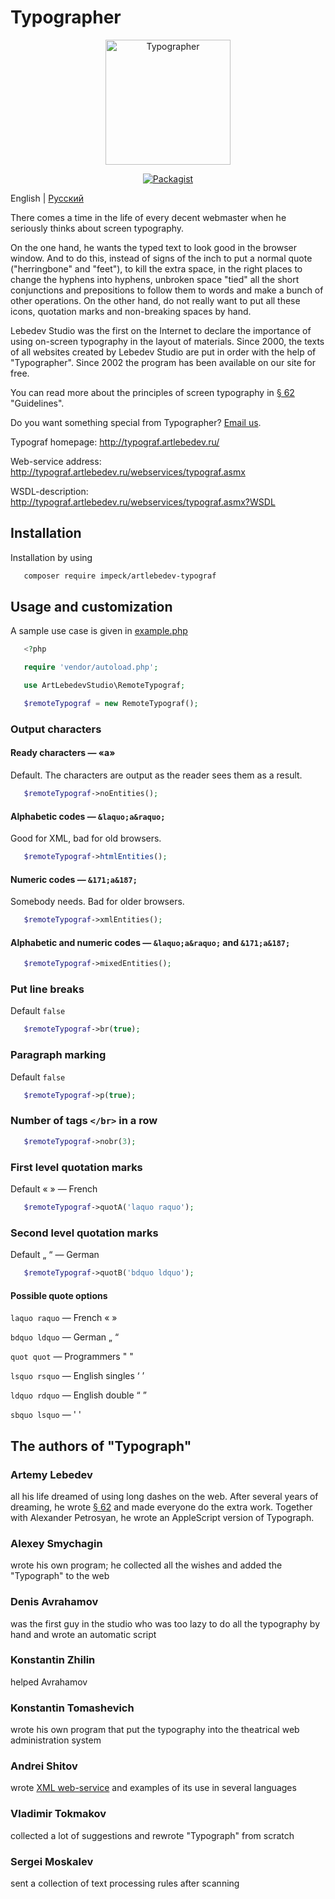 
# Typographer

<p align="center"> 
 <a href="https://www.artlebedev.ru/typograf/"><img src="https://img.artlebedev.ru/typograf/before-after.gif" alt="Typographer" height="200"></a>
</p>

<p align="center">
<a href="https://packagist.org/packages/impeck/artlebedev-typograf"><img alt="Packagist" src="https://img.shields.io/packagist/dt/impeck/artlebedev-typograf.svg"></a>
</p>

English | [Русский](https://github.com/Impeck/artlebedev-typograf/blob/main/README.ru.md)

There comes a time in the life of every decent webmaster when he seriously thinks about screen typography.

On the one hand, he wants the typed text to look good in the browser window. And to do this, instead of signs of the inch to put a normal quote ("herringbone" and "feet"), to kill the extra space, in the right places to change the hyphens into hyphens, unbroken space "tied" all the short conjunctions and prepositions to follow them to words and make a bunch of other operations. On the other hand, do not really want to put all these icons, quotation marks and non-breaking spaces by hand.

Lebedev Studio was the first on the Internet to declare the importance of using on-screen typography in the layout of materials. Since 2000, the texts of all websites created by Lebedev Studio are put in order with the help of "Typographer". Since 2002 the program has been available on our site for free.

You can read more about the principles of screen typography in [§ 62](https://www.artlebedev.ru/kovodstvo/sections/62/) "Guidelines".

Do you want something special from Typographer? [Email us](mailto:tema@tema.ru?subject=typograf_wish_list).

Typograf homepage: http://typograf.artlebedev.ru/

Web-service address: http://typograf.artlebedev.ru/webservices/typograf.asmx

WSDL-description: http://typograf.artlebedev.ru/webservices/typograf.asmx?WSDL

## Installation

Installation by using

```sh
   composer require impeck/artlebedev-typograf
```

## Usage and customization

A sample use case is given in [example.php](https://github.com/Impeck/artlebedev-typograf/blob/main/example.php)

```php
   <?php

   require 'vendor/autoload.php';

   use ArtLebedevStudio\RemoteTypograf;

   $remoteTypograf = new RemoteTypograf();
```

### Output characters

#### Ready characters — «а»

Default. The characters are output as the reader sees them as a result.

```php
   $remoteTypograf->noEntities();
```

#### Alphabetic codes — `&laquo;a&raquo;`

Good for XML, bad for old browsers.

```php
   $remoteTypograf->htmlEntities();
```

#### Numeric codes — `&171;a&187;`

Somebody needs. Bad for older browsers.

```php
   $remoteTypograf->xmlEntities();
```

#### Alphabetic and numeric codes — `&laquo;a&raquo;` and `&171;a&187;`

```php
   $remoteTypograf->mixedEntities();
```

### Put line breaks

Default `false`

```php
   $remoteTypograf->br(true);
```

### Paragraph marking

Default `false`

```php
   $remoteTypograf->p(true);
```

### Number of tags `</br>` in a row

```php
   $remoteTypograf->nobr(3);
```

### First level quotation marks

Default « » — French

```php
   $remoteTypograf->quotA('laquo raquo');
```

### Second level quotation marks

Default „ “ — German

```php
   $remoteTypograf->quotB('bdquo ldquo'); 
```

#### Possible quote options

`laquo raquo` — French « »

`bdquo ldquo` — German „ “

`quot quot` — Programmers " "

`lsquo rsquo` — English singles  ‘ ’

`ldquo rdquo` — English double “ ”

`sbquo lsquo` — ' '

## The authors of "Typograph"

### Artemy Lebedev

all his life dreamed of using long dashes on the web. After several years of dreaming, he wrote [§ 62](https://www.artlebedev.ru/kovodstvo/sections/62/) and made everyone do the extra work. Together with Alexander Petrosyan, he wrote an AppleScript version of Typograph.

### Alexey Smychagin

wrote his own program; he collected all the wishes and added the "Typograph" to the web

### Denis Avrahamov

was the first guy in the studio who was too lazy to do all the typography by hand and wrote an automatic script

### Konstantin Zhilin

helped Avrahamov

### Konstantin Tomashevich

wrote his own program that put the typography into the theatrical web administration system

### Andrei Shitov

wrote [XML web-service](https://www.artlebedev.ru/typograf/webservice/) and examples of its use in several languages

### Vladimir Tokmakov

collected a lot of suggestions and rewrote "Typograph" from scratch

### Sergei Moskalev

sent a collection of text processing rules after scanning
